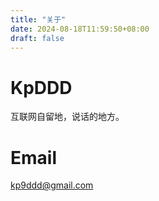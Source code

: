 ```yaml
---
title: "关于"
date: 2024-08-18T11:59:50+08:00
draft: false
---
```


# KpDDD
互联网自留地，说话的地方。

# Email
kp9ddd@gmail.com